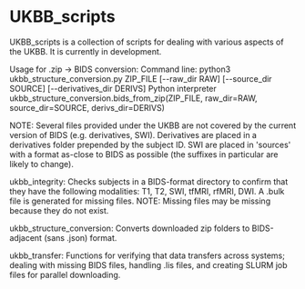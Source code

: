 # UKBB_scripts

UKBB_scripts is a collection of scripts for dealing with various aspects of the UKBB. It is currently in development.

Usage for .zip -> BIDS conversion:
 Command line:
   python3 ukbb_structure_conversion.py ZIP_FILE [--raw_dir RAW] [--source_dir SOURCE] [--derivatives_dir DERIVS]
 Python interpreter
   ukbb_structure_conversion.bids_from_zip(ZIP_FILE, raw_dir=RAW, source_dir=SOURCE, derivs_dir=DERIVS)

NOTE:
 Several files provided under the UKBB are not covered by the current version of BIDS (e.g. derivatives, SWI). Derivatives are placed in a derivatives folder prepended by the subject ID. SWI are placed in 'sources' with a format as-close to BIDS as possible (the suffixes in particular are likely to change).

ukbb_integrity:
	Checks subjects in a BIDS-format directory to confirm that they have the following modalities: T1, T2, SWI, tfMRI, rfMRI, DWI. A .bulk file is generated for missing files.
	NOTE: Missing files may be missing because they do not exist.

ukbb_structure_conversion:
	Converts downloaded zip folders to BIDS-adjacent (sans .json) format.

ukbb_transfer:
	Functions for verifying that data transfers across systems; dealing with missing BIDS files, handling .lis files, and creating SLURM job files for parallel downloading.
